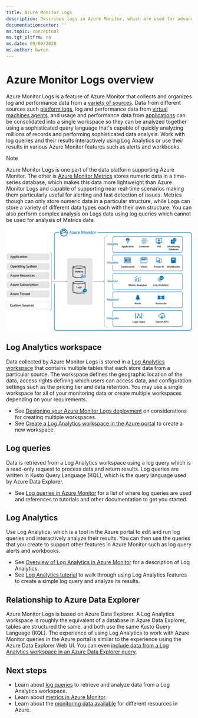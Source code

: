 ```yaml
---
title: Azure Monitor Logs
description: Describes logs in Azure Monitor, which are used for advanced analysis of monitoring data.
documentationcenter: ''
ms.topic: conceptual
ms.tgt_pltfrm: na
ms.date: 09/09/2020
ms.author: bwren
---
```


# Azure Monitor Logs overview
Azure Monitor Logs is a feature of Azure Monitor that collects and organizes log and performance data from a [variety of sources](../monitor-reference.md). Data from different sources such [platform logs](platform-logs-overview.md), log and performance data from [virtual machines agents](agents-overview.md), and usage and performance data from [applications](../app/app-insights-overview.md) can be consolidated into a single workspace so they can be analyzed together using a sophisticated query language that's capable of quickly analyzing millions of records and performing sophisticated data analysis. Work with log queries and their results interactively using Log Analytics or use their results in various Azure Monitor features such as alerts and workbooks.

> [!NOTE]
> Azure Monitor Logs is one part of the data platform supporting Azure Monitor. The other is [Azure Monitor Metrics](data-platform-metrics.md) stores numeric data in a time-series database, which makes this data more lightweight than Azure Monitor Logs and capable of supporting near real-time scenarios making them particularly useful for alerting and fast detection of issues. Metrics though can only store numeric data in a particular structure, while Logs can store a variety of different data types each with their own structure. You can also perform complex analysis on Logs data using log queries which cannot be used for analysis of Metrics data.

![Azure Monitor overview](media/data-platform/overview.png)




## Log Analytics workspace
Data collected by Azure Monitor Logs is stored in a [Log Analytics workspace](./design-logs-deployment.md) that contains multiple tables that each store data from a particular source. The workspace defines the geographic location of the data, access rights defining which users can access data, and configuration settings such as the pricing tier and data retention. You may use a single workspace for all of your monitoring data or create multiple workspaces depending on your requirements. 

- See [Designing your Azure Monitor Logs deployment](design-logs-deployment.md) on considerations for creating multiple workspaces.
- See [Create a Log Analytics workspace in the Azure portal](../learn/quick-create-workspace.md) to create a new workspace.


## Log queries
Data is retrieved from a Log Analytics workspace using a log query which is a read-only request to process data and return results. Log queries are written in Kusto Query Language (KQL), which is the query language used by Azure Data Explorer. 

- See [Log queries in Azure Monitor](log-query/../../log-query/log-query-overview.md) for a list of where log queries are used and references to tutorials and other documentation to get you started.


## Log Analytics
Use Log Analytics, which is a tool in the Azure portal to edit and run log queries and interactively analyze their results. You can then use the queries that you create to support other features in Azure Monitor such as log query alerts and workbooks. 

- See [Overview of Log Analytics in Azure Monitor](/log-query/log-analytics-overview.md) for a description of Log Analytics. 
- See [Log Analytics tutorial](/log-query/log-analytics-tutorial.md) to walk through using Log Analytics features to create a simple log query and analyze its results.



## Relationship to Azure Data Explorer
Azure Monitor Logs is based on Azure Data Explorer. A Log Analytics workspace is roughly the equivalent of a database in Azure Data Explorer, tables are structured the same, and both use the same Kusto Query Language (KQL). The experience of using Log Analytics to work with Azure Monitor queries in the Azure portal is similar to the experience using the Azure Data Explorer Web UI. You can even [include data from a Log Analytics workspace in an Azure Data Explorer query](/azure/data-explorer/query-monitor-data). 


## Next steps

- Learn about [log queries](../log-query/log-query-overview.md) to retrieve and analyze data from a Log Analytics workspace.
- Learn about [metrics in Azure Monitor](data-platform-metrics.md).
- Learn about the [monitoring data available](data-sources.md) for different resources in Azure.

